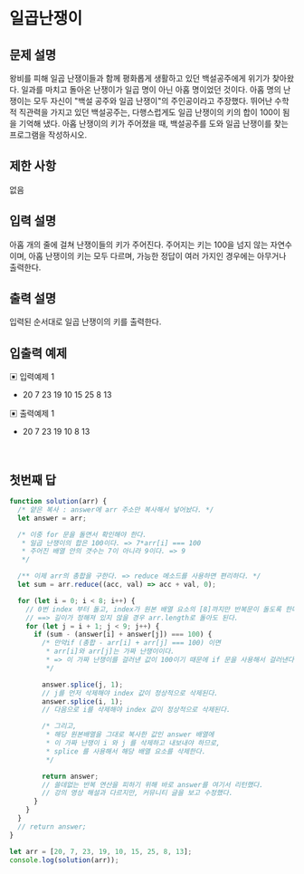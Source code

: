 # 일곱난쟁이

## 문제 설명

왕비를 피해 일곱 난쟁이들과 함께 평화롭게 생활하고 있던 백설공주에게 위기가 찾아왔다. 일과를 마치고 돌아온 난쟁이가 일곱 명이 아닌 아홉 명이었던 것이다.
아홉 명의 난쟁이는 모두 자신이 "백설 공주와 일곱 난쟁이"의 주인공이라고 주장했다. 뛰어난 수학적 직관력을 가지고 있던 백설공주는, 다행스럽게도 일곱 난쟁이의 키의 합이 100이 됨을 기억해 냈다.
아홉 난쟁이의 키가 주어졌을 때, 백설공주를 도와 일곱 난쟁이를 찾는 프로그램을 작성하시오.

## 제한 사항

없음

## 입력 설명

아홉 개의 줄에 걸쳐 난쟁이들의 키가 주어진다. 주어지는 키는 100을 넘지 않는 자연수이며, 아홉 난쟁이의 키는 모두 다르며, 가능한 정답이 여러 가지인 경우에는 아무거나 출력한다.

## 출력 설명

입력된 순서대로 일곱 난쟁이의 키를 출력한다.

## 입출력 예제

▣ 입력예제 1

- 20 7 23 19 10 15 25 8 13

▣ 출력예제 1

- 20 7 23 19 10 8 13

</br>

## 첫번째 답

```js
function solution(arr) {
  /* 얕은 복사 : answer에 arr 주소만 복사해서 넣어놨다. */
  let answer = arr;

  /* 이중 for 문을 돌면서 확인해야 한다.
   * 일곱 난쟁이의 합은 100이다. => 7*arr[i] === 100
   * 주어진 배열 안의 갯수는 7이 아니라 9이다. => 9
   */

  /** 이제 arr의 총합을 구한다. => reduce 메소드를 사용하면 편리하다. */
  let sum = arr.reduce((acc, val) => acc + val, 0);

  for (let i = 0; i < 8; i++) {
    // 0번 index 부터 돌고, index가 원본 배열 요소의 [8]까지만 반복문이 돌도록 한다.
    // ==> 길이가 정해져 있지 않을 경우 arr.length로 돌아도 된다.
    for (let j = i + 1; j < 9; j++) {
      if (sum - (answer[i] + answer[j]) === 100) {
        /* 만약if (총합 - arr[i] + arr[j] === 100) 이면
         * arr[i]와 arr[j]는 가짜 난쟁이이다.
         * => 이 가짜 난쟁이를 걸러낸 값이 100이기 때문에 if 문을 사용해서 걸러낸다.
         */

        answer.splice(j, 1);
        // j를 먼저 삭제해야 index 값이 정상적으로 삭제된다.
        answer.splice(i, 1);
        // 다음으로 i를 삭제해야 index 값이 정상적으로 삭제된다.

        /* 그리고,
         * 해당 원본배열을 그대로 복사한 값인 answer 배열에
         * 이 가짜 난쟁이 i 와 j 를 삭제하고 내보내야 하므로,
         * splice 를 사용해서 해당 배열 요소를 삭제한다.
         */

        return answer;
        // 쓸데없는 반복 연산을 피하기 위해 바로 answer를 여기서 리턴했다.
        // 강의 영상 해설과 다르지만, 커뮤니티 글을 보고 수정했다.
      }
    }
  }
  // return answer;
}

let arr = [20, 7, 23, 19, 10, 15, 25, 8, 13];
console.log(solution(arr));
```

</br>
